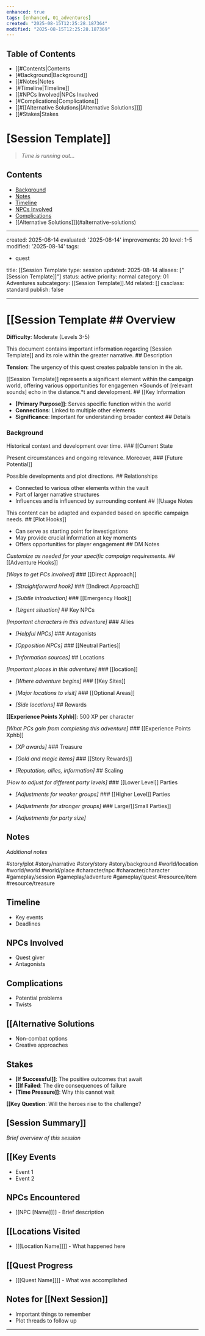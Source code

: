 ```yaml
---
enhanced: true
tags: [enhanced, 01_adventures]
created: "2025-08-15T12:25:28.187364"
modified: "2025-08-15T12:25:28.187369"
---
```


## Table of Contents
- [[#Contents|Contents
- [#Background|Background]]
- [[#Notes|Notes
- [#Timeline|Timeline]]
- [[#NPCs Involved|NPCs Involved
- [#Complications|Complications]]
- [[#[[Alternative Solutions|[Alternative Solutions]]]]
- [[#Stakes|Stakes

# [Session Template]]

> *Time is running out...*

## Contents
  - [Background](#background)
- [Notes](#notes)
- [Timeline](#timeline)
- [NPCs Involved](#npcs-involved)
- [Complications](#complications)
- [[Alternative Solutions]]](#alternative-solutions)

---

created: 2025-08-14
evaluated: '2025-08-14'
improvements: 20
level: 1-5
modified: '2025-08-14'
tags:
- quest

title: [[Session Template
type: session
updated: 2025-08-14
aliases: ["[Session Template]]"]
status: active
priority: normal
category: 01 Adventures
subcategory: [[Session Template]].Md
related: []
cssclass: standard
publish: false

---

 # [[Session Template ## Overview

**Difficulty**: Moderate (Levels 3-5)

This document contains important information regarding [Session Template]] and its role within the greater narrative. ## Description

**Tension**: The urgency of this quest creates palpable tension in the air.

[[Session Template]] represents a significant element within the campaign world, offering various opportunities for engagemen
*Sounds of [relevant sounds] echo in the distance.*t and development. ## [[Key Information

- **[Primary Purpose]]**: Serves specific function within the world
- **Connections**: Linked to multiple other elements
- **Significance**: Important for understanding broader context ## Details

### Background

Historical context and development over time. ### [[Current State

Present circumstances and ongoing relevance. Moreover, ### [Future Potential]]

Possible developments and plot directions. ## Relationships

- Connected to various other elements within the vault
- Part of larger narrative structures
- Influences and is influenced by surrounding content ## [[Usage Notes

This content can be adapted and expanded based on specific campaign needs. ## [Plot Hooks]]

- Can serve as starting point for investigations
- May provide crucial information at key moments
- Offers opportunities for player engagement ## DM Notes

*Customize as needed for your specific campaign requirements.* ## [[Adventure Hooks]]

*[Ways to get PCs involved]* ### [[Direct Approach]]

- *[Straightforward hook]* ### [[Indirect Approach]]

- *[Subtle introduction]* ### [[Emergency Hook]]

- *[Urgent situation]* ## Key NPCs

*[Important characters in this adventure]* ### Allies

- *[Helpful NPCs]* ### Antagonists

- *[Opposition NPCs]* ### [[Neutral Parties]]

- *[Information sources]* ## Locations

*[Important places in this adventure]* ### [[location]]

- *[Where adventure begins]* ### [[Key Sites]]

- *[Major locations to visit]* ### [[Optional Areas]]

- *[Side locations]* ## Rewards

**[[Experience Points Xphb]]**: 500 XP per character

*[What PCs gain from completing this adventure]* ### [[Experience Points Xphb]]

- *[XP awards]* ### Treasure

- *[Gold and magic items]* ### [[Story Rewards]]

- *[Reputation, allies, information]* ## Scaling

*[How to adjust for different party levels]* ### [[Lower Level]] Parties

- *[Adjustments for weaker groups]* ### [[Higher Level]] Parties

- *[Adjustments for stronger groups]* ### Large/[[Small Parties]]

- *[Adjustments for party size]*

## Notes

*Additional notes*

#story/plot
#story/narrative
#story/story
#story/background
#world/location
#world/world
#world/place
#character/npc
#character/character
#gameplay/session
#gameplay/adventure
#gameplay/quest
#resource/item
#resource/treasure

## Timeline
- Key events
- Deadlines

## NPCs Involved
- Quest giver
- Antagonists

## Complications
- Potential problems
- Twists

## [[Alternative Solutions
- Non-combat options
- Creative approaches

## Stakes
- **[If Successful]]**: The positive outcomes that await
- **[[If Failed**: The dire consequences of failure
- **[Time Pressure]]**: Why this cannot wait

**[[Key Question**: Will the heroes rise to the challenge?
## [Session Summary]]
*Brief overview of this session*

## [[Key Events
- Event 1
- Event 2

## NPCs Encountered
- [[NPC [Name]]]] - Brief description

## [[Locations Visited
- [[[Location Name]]]] - What happened here

## [[Quest Progress
- [[[Quest Name]]]] - What was accomplished

## Notes for [[Next Session]]
- Important things to remember
- Plot threads to follow up

---
